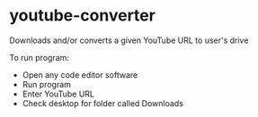 # youtube-converter
Downloads and/or converts a given YouTube URL to user's drive

To run program:
- Open any code editor software
- Run program
- Enter YouTube URL
- Check desktop for folder called Downloads
